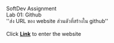 SoftDev Assignment <br/>
Lab 01: Github <br/>
''ส่ง URL ของ website ส่วนตัวที่สร้างใน github'' <br/><br/>
Click [**Link**](https://flameldrop.github.io/) to enter the website
